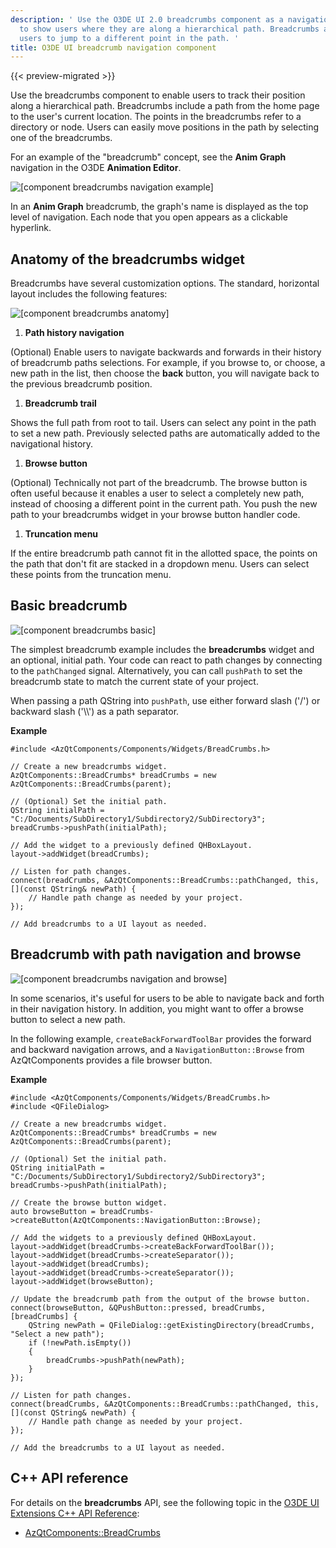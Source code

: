 ```yaml
---
description: ' Use the O3DE UI 2.0 breadcrumbs component as a navigational tool
  to show users where they are along a hierarchical path. Breadcrumbs also enable
  users to jump to a different point in the path. '
title: O3DE UI breadcrumb navigation component
---
```


{{< preview-migrated >}}

Use the breadcrumbs component to enable users to track their position along a hierarchical path. Breadcrumbs include a path from the home page to the user's current location. The points in the breadcrumbs refer to a directory or node. Users can easily move positions in the path by selecting one of the breadcrumbs.

For an example of the "breadcrumb" concept, see the **Anim Graph** navigation in the O3DE **Animation Editor**.

![\[component breadcrumbs navigation example\]](/images/tools-ui/component-breadcrumbs-navigation-example.gif)

In an **Anim Graph** breadcrumb, the graph's name is displayed as the top level of navigation. Each node that you open appears as a clickable hyperlink.

## Anatomy of the breadcrumbs widget<a name="breadcrumbs-anatomy"></a>

Breadcrumbs have several customization options. The standard, horizontal layout includes the following features:

![\[component breadcrumbs anatomy\]](/images/tools-ui/component-breadcrumbs-anatomy.png)

1.  **Path history navigation**

   (Optional) Enable users to navigate backwards and forwards in their history of breadcrumb paths selections. For example, if you browse to, or choose, a new path in the list, then choose the **back** button, you will navigate back to the previous breadcrumb position.

1.  **Breadcrumb trail**

   Shows the full path from root to tail. Users can select any point in the path to set a new path. Previously selected paths are automatically added to the navigational history.

1.  **Browse button**

   (Optional) Technically not part of the breadcrumb. The browse button is often useful because it enables a user to select a completely new path, instead of choosing a different point in the current path. You push the new path to your breadcrumbs widget in your browse button handler code.

1.  **Truncation menu**

   If the entire breadcrumb path cannot fit in the allotted space, the points on the path that don't fit are stacked in a dropdown menu. Users can select these points from the truncation menu.

## Basic breadcrumb<a name="breadcrumbs-basic"></a>

![\[component breadcrumbs basic\]](/images/tools-ui/component-breadcrumbs-basic.png)

The simplest breadcrumb example includes the **breadcrumbs** widget and an optional, initial path. Your code can react to path changes by connecting to the `pathChanged` signal. Alternatively, you can call `pushPath` to set the breadcrumb state to match the current state of your project.

When passing a path QString into `pushPath`, use either forward slash ('/') or backward slash ('\\\\') as a path separator.

 **Example**

```
#include <AzQtComponents/Components/Widgets/BreadCrumbs.h>

// Create a new breadcrumbs widget.
AzQtComponents::BreadCrumbs* breadCrumbs = new AzQtComponents::BreadCrumbs(parent);

// (Optional) Set the initial path.
QString initialPath = "C:/Documents/SubDirectory1/Subdirectory2/SubDirectory3";
breadCrumbs->pushPath(initialPath);

// Add the widget to a previously defined QHBoxLayout.
layout->addWidget(breadCrumbs);

// Listen for path changes.
connect(breadCrumbs, &AzQtComponents::BreadCrumbs::pathChanged, this, [](const QString& newPath) {
    // Handle path change as needed by your project.
});

// Add breadcrumbs to a UI layout as needed.
```

## Breadcrumb with path navigation and browse<a name="breadcrumbs-navigation-and-browse"></a>

![\[component breadcrumbs navigation and browse\]](/images/tools-ui/component-breadcrumbs-navigation-and-browse.png)

In some scenarios, it's useful for users to be able to navigate back and forth in their navigation history. In addition, you might want to offer a browse button to select a new path.

In the following example, `createBackForwardToolBar` provides the forward and backward navigation arrows, and a `NavigationButton::Browse` from AzQtComponents provides a file browser button.

 **Example**

```
#include <AzQtComponents/Components/Widgets/BreadCrumbs.h>
#include <QFileDialog>

// Create a new breadcrumbs widget.
AzQtComponents::BreadCrumbs* breadCrumbs = new AzQtComponents::BreadCrumbs(parent);

// (Optional) Set the initial path.
QString initialPath = "C:/Documents/SubDirectory1/Subdirectory2/SubDirectory3";
breadCrumbs->pushPath(initialPath);

// Create the browse button widget.
auto browseButton = breadCrumbs->createButton(AzQtComponents::NavigationButton::Browse);

// Add the widgets to a previously defined QHBoxLayout.
layout->addWidget(breadCrumbs->createBackForwardToolBar());
layout->addWidget(breadCrumbs->createSeparator());
layout->addWidget(breadCrumbs);
layout->addWidget(breadCrumbs->createSeparator());
layout->addWidget(browseButton);

// Update the breadcrumb path from the output of the browse button.
connect(browseButton, &QPushButton::pressed, breadCrumbs, [breadCrumbs] {
    QString newPath = QFileDialog::getExistingDirectory(breadCrumbs, "Select a new path");
    if (!newPath.isEmpty())
    {
        breadCrumbs->pushPath(newPath);
    }
});

// Listen for path changes.
connect(breadCrumbs, &AzQtComponents::BreadCrumbs::pathChanged, this, [](const QString& newPath) {
    // Handle path change as needed by your project.
});

// Add the breadcrumbs to a UI layout as needed.
```

## C++ API reference<a name="breadcrumbs-api-ref"></a>

For details on the **breadcrumbs** API, see the following topic in the [O3DE UI Extensions C++ API Reference](/docs/api/frameworks/azqtcomponents/namespace_az_qt_components.html):
+  [AzQtComponents::BreadCrumbs](/docs/api/frameworks/azqtcomponents/class_az_qt_components_1_1_bread_crumbs.html)
